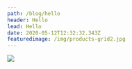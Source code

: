 ```yaml
---
path: /blog/hello
header: Hello
lead: Hello
date: 2020-05-12T12:32:32.343Z
featuredimage: /img/products-grid2.jpg
---
```

![](/img/jumbotron.jpg)
